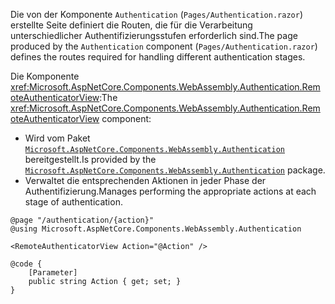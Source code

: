 <span data-ttu-id="852f6-101">Die von der Komponente `Authentication` (`Pages/Authentication.razor`) erstellte Seite definiert die Routen, die für die Verarbeitung unterschiedlicher Authentifizierungsstufen erforderlich sind.</span><span class="sxs-lookup"><span data-stu-id="852f6-101">The page produced by the `Authentication` component (`Pages/Authentication.razor`) defines the routes required for handling different authentication stages.</span></span>

<span data-ttu-id="852f6-102">Die Komponente <xref:Microsoft.AspNetCore.Components.WebAssembly.Authentication.RemoteAuthenticatorView>:</span><span class="sxs-lookup"><span data-stu-id="852f6-102">The <xref:Microsoft.AspNetCore.Components.WebAssembly.Authentication.RemoteAuthenticatorView> component:</span></span>

* <span data-ttu-id="852f6-103">Wird vom Paket [`Microsoft.AspNetCore.Components.WebAssembly.Authentication`](https://www.nuget.org/packages/Microsoft.AspNetCore.Components.WebAssembly.Authentication/) bereitgestellt.</span><span class="sxs-lookup"><span data-stu-id="852f6-103">Is provided by the [`Microsoft.AspNetCore.Components.WebAssembly.Authentication`](https://www.nuget.org/packages/Microsoft.AspNetCore.Components.WebAssembly.Authentication/) package.</span></span>
* <span data-ttu-id="852f6-104">Verwaltet die entsprechenden Aktionen in jeder Phase der Authentifizierung.</span><span class="sxs-lookup"><span data-stu-id="852f6-104">Manages performing the appropriate actions at each stage of authentication.</span></span>

```razor
@page "/authentication/{action}"
@using Microsoft.AspNetCore.Components.WebAssembly.Authentication

<RemoteAuthenticatorView Action="@Action" />

@code {
    [Parameter]
    public string Action { get; set; }
}
```
